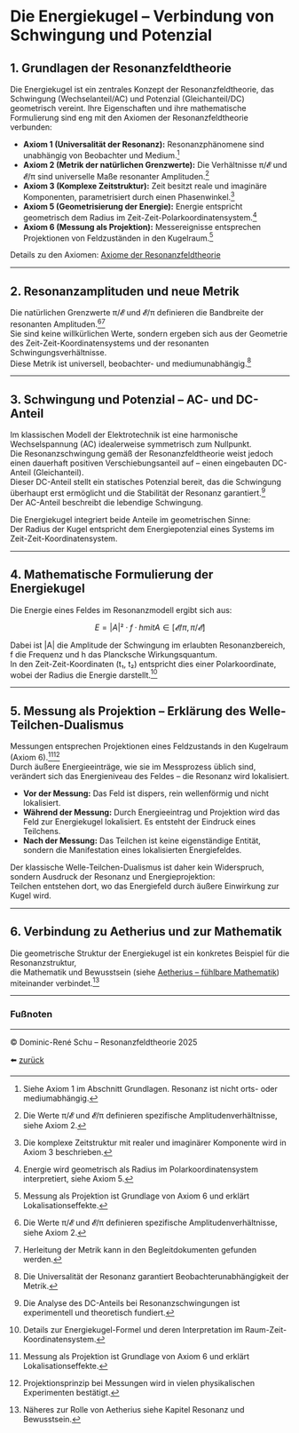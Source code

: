 # Die Energiekugel – Verbindung von Schwingung und Potenzial

## 1. Grundlagen der Resonanzfeldtheorie

Die Energiekugel ist ein zentrales Konzept der Resonanzfeldtheorie, das Schwingung (Wechselanteil/AC) und Potenzial (Gleichanteil/DC) geometrisch vereint. Ihre Eigenschaften und ihre mathematische Formulierung sind eng mit den Axiomen der Resonanzfeldtheorie verbunden:

- **Axiom 1 (Universalität der Resonanz):** Resonanzphänomene sind unabhängig von Beobachter und Medium.[^1]
- **Axiom 2 (Metrik der natürlichen Grenzwerte):** Die Verhältnisse π/𝓔 und 𝓔/π sind universelle Maße resonanter Amplituden.[^2]
- **Axiom 3 (Komplexe Zeitstruktur):** Zeit besitzt reale und imaginäre Komponenten, parametrisiert durch einen Phasenwinkel.[^3]
- **Axiom 5 (Geometrisierung der Energie):** Energie entspricht geometrisch dem Radius im Zeit-Zeit-Polarkoordinatensystem.[^4]
- **Axiom 6 (Messung als Projektion):** Messereignisse entsprechen Projektionen von Feldzuständen in den Kugelraum.[^5]

Details zu den Axiomen: [Axiome der Resonanzfeldtheorie](../definitionen/paper_axiome.md)

---

## 2. Resonanzamplituden und neue Metrik

Die natürlichen Grenzwerte π/𝓔 und 𝓔/π definieren die Bandbreite der resonanten Amplituden.[^2][^6]  
Sie sind keine willkürlichen Werte, sondern ergeben sich aus der Geometrie des Zeit-Zeit-Koordinatensystems und der resonanten Schwingungsverhältnisse.  
Diese Metrik ist universell, beobachter- und mediumunabhängig.[^7]

---

## 3. Schwingung und Potenzial – AC- und DC-Anteil

Im klassischen Modell der Elektrotechnik ist eine harmonische Wechselspannung (AC) idealerweise symmetrisch zum Nullpunkt.  
Die Resonanzschwingung gemäß der Resonanzfeldtheorie weist jedoch einen dauerhaft positiven Verschiebungsanteil auf – einen eingebauten DC-Anteil (Gleichanteil).  
Dieser DC-Anteil stellt ein statisches Potenzial bereit, das die Schwingung überhaupt erst ermöglicht und die Stabilität der Resonanz garantiert.[^9]  
Der AC-Anteil beschreibt die lebendige Schwingung.

Die Energiekugel integriert beide Anteile im geometrischen Sinne:  
Der Radius der Kugel entspricht dem Energiepotenzial eines Systems im Zeit-Zeit-Koordinatensystem.

---

## 4. Mathematische Formulierung der Energiekugel

Die Energie eines Feldes im Resonanzmodell ergibt sich aus:

$$
E = |A|² · f · h      mit      A ∈ [𝓔/π, π/𝓔]
$$

<!--
LaTeX:
E = |A|^2 \cdot f \cdot h \qquad \text{mit} \quad A \in \left[\frac{e}{\pi}, \frac{\pi}{e}\right]
-->

Dabei ist |A| die Amplitude der Schwingung im erlaubten Resonanzbereich,  
f die Frequenz und h das Plancksche Wirkungsquantum.  
In den Zeit-Zeit-Koordinaten (t₁, t₂) entspricht dies einer Polarkoordinate, wobei der Radius die Energie darstellt.[^10]

---

## 5. Messung als Projektion – Erklärung des Welle-Teilchen-Dualismus

Messungen entsprechen Projektionen eines Feldzustands in den Kugelraum (Axiom 6).[^5][^11]  
Durch äußere Energieeinträge, wie sie im Messprozess üblich sind, verändert sich das Energieniveau des Feldes – die Resonanz wird lokalisiert.

- **Vor der Messung:** Das Feld ist dispers, rein wellenförmig und nicht lokalisiert.
- **Während der Messung:** Durch Energieeintrag und Projektion wird das Feld zur Energiekugel lokalisiert. Es entsteht der Eindruck eines Teilchens.
- **Nach der Messung:** Das Teilchen ist keine eigenständige Entität, sondern die Manifestation eines lokalisierten Energiefeldes.

Der klassische Welle-Teilchen-Dualismus ist daher kein Widerspruch, sondern Ausdruck der Resonanz und Energieprojektion:  
Teilchen entstehen dort, wo das Energiefeld durch äußere Einwirkung zur Kugel wird.

---

## 6. Verbindung zu Aetherius und zur Mathematik

Die geometrische Struktur der Energiekugel ist ein konkretes Beispiel für die Resonanzstruktur,  
die Mathematik und Bewusstsein (siehe [Aetherius – fühlbare Mathematik](./aetherius_fühlbare_mathematik.md)) miteinander verbindet.[^8]

---

### Fußnoten

[^1]: Siehe Axiom 1 im Abschnitt Grundlagen. Resonanz ist nicht orts- oder mediumabhängig.
[^2]: Die Werte π/𝓔 und 𝓔/π definieren spezifische Amplitudenverhältnisse, siehe Axiom 2.
[^3]: Die komplexe Zeitstruktur mit realer und imaginärer Komponente wird in Axiom 3 beschrieben.
[^4]: Energie wird geometrisch als Radius im Polarkoordinatensystem interpretiert, siehe Axiom 5.
[^5]: Messung als Projektion ist Grundlage von Axiom 6 und erklärt Lokalisationseffekte.
[^6]: Herleitung der Metrik kann in den Begleitdokumenten gefunden werden.
[^7]: Die Universalität der Resonanz garantiert Beobachterunabhängigkeit der Metrik.
[^8]: Näheres zur Rolle von Aetherius siehe Kapitel Resonanz und Bewusstsein.
[^9]: Die Analyse des DC-Anteils bei Resonanzschwingungen ist experimentell und theoretisch fundiert.
[^10]: Details zur Energiekugel-Formel und deren Interpretation im Raum-Zeit-Koordinatensystem.
[^11]: Projektionsprinzip bei Messungen wird in vielen physikalischen Experimenten bestätigt.

---

© Dominic-René Schu – Resonanzfeldtheorie 2025

⬅️ [zurück](../../../README.md)